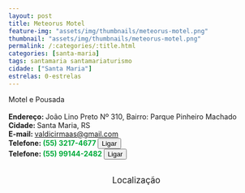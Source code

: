 ```yaml
---
layout: post
title: Meteorus Motel
feature-img: "assets/img/thumbnails/meteorus-motel.png"
thumbnail: "assets/img/thumbnails/meteorus-motel.png"
permalink: /:categories/:title.html
categories: [santa-maria]
tags: santamaria santamariaturismo
cidade: ["Santa Maria"]
estrelas: 0-estrelas
---
```

Motel e Pousada<!-- more --><br />
 <br/>
<b>Endereço: </b>João Lino Preto Nº 310, Bairro: Parque Pinheiro Machado<br />
<b>Cidade: </b>Santa Maria, RS<br />
<b>E-mail: </b>valdicirmaas@gmail.com<br />
<b>Telefone: <span style="color: #00ab3a;">(55) 3217-4677</span> <a href="tel:5532174677"><button class="ligar">Ligar</button></a></b><br />
<b>Telefone: <span style="color: #00ab3a;">(55) 99144-2482</span> <a href="tel:55991442482"><button class="ligar">Ligar</button></a></b><br />
<br />
<style>
      #map {
        height: 400px;
        width: 100%;
       }
    </style>

<div style="font-size: larger; text-align: center;">
Localização</div>
<div id="map">
<script>
      function initMap() {
        var uluru = {lat: -29.6938396, lng: -53.8616253};
        var map = new google.maps.Map(document.getElementById('map'), {
          zoom: 17,
          center: uluru
        });
        var marker = new google.maps.Marker({
          position: uluru,
          map: map
        });
      }
    </script>
    <script async="" defer="" src="https://maps.googleapis.com/maps/api/js?key=AIzaSyBnzAZHXcLn5tKVEurubbL8vjqpRLda7dc&callback=initMap">
    </script>
</div>
